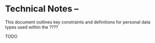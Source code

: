 # Technical Notes – 
This document outlines key constraints and definitions for personal data types used within the ????

TODO
